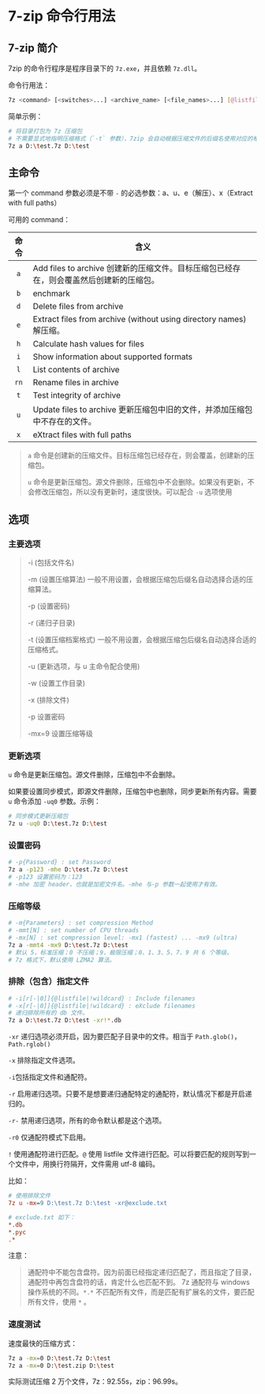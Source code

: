 # 7-zip 命令行用法

## 7-zip 简介

7zip 的命令行程序是程序目录下的 `7z.exe`，并且依赖 `7z.dll`。

命令行用法：

```sh
7z <command> [<switches>...] <archive_name> [<file_names>...] [@listfile]
```

简单示例：

```sh
# 将目录打包为 7z 压缩包
# 不需要显式地指明压缩格式（`-t` 参数），7zip 会自动根据压缩文件的后缀名使用对应的格式。
7z a D:\test.7z D:\test
```

## 主命令

第一个 command 参数必须是不带 `-` 的必选参数：a、u、e（解压）、x（Extract with full paths）

可用的 command：

| 命令 | 含义                                                         |
| :--: | ------------------------------------------------------------ |
| `a`  | Add files to archive 创建新的压缩文件。目标压缩包已经存在，则会覆盖然后创建新的压缩包。 |
| `b`  | enchmark                                                     |
| `d`  | Delete files from archive                                    |
| `e`  | Extract files from archive (without using directory names) 解压缩。 |
| `h`  | Calculate hash values for files                              |
| `i`  | Show information about supported formats                     |
| `l` | List contents of archive                                     |
| `rn` | Rename files in archive                                      |
| `t`  | Test integrity of archive                                    |
| `u`  | Update files to archive 更新压缩包中旧的文件，并添加压缩包中不存在的文件。 |
| `x`  | eXtract files with full paths                                |

> `a` 命令是创建新的压缩文件。目标压缩包已经存在，则会覆盖，创建新的压缩包。
>
> `u` 命令是更新压缩包。源文件删除，压缩包中不会删除。如果没有更新，不会修改压缩包，所以没有更新时，速度很快。可以配合 `-u` 选项使用

## 选项

### 主要选项

>-i (包括文件名)
>
>-m (设置压缩算法) 一般不用设置，会根据压缩包后缀名自动选择合适的压缩算法。
>
>-p (设置密码)
>
>-r (递归子目录)
>
>-t (设置压缩档案格式) 一般不用设置，会根据压缩包后缀名自动选择合适的压缩格式。
>
>-u (更新选项，与 u 主命令配合使用)
>
>-w (设置工作目录)
>
>-x (排除文件)
>
>-p 设置密码
>
>-mx=9 设置压缩等级

### 更新选项

`u` 命令是更新压缩包。源文件删除，压缩包中不会删除。

如果要设置同步模式，即源文件删除，压缩包中也删除，同步更新所有内容。需要 `u` 命令添加 `-uq0` 参数。示例：

```bash
# 同步模式更新压缩包
7z u -uq0 D:\test.7z D:\test
```

### 设置密码

```sh
# -p{Password} : set Password
7z a -p123 -mhe D:\test.7z D:\test
# -p123 设置密码为：123
# -mhe 加密 header，也就是加密文件名。-mhe 与-p 参数一起使用才有效。
```

### 压缩等级

```sh
# -m{Parameters} : set compression Method
# -mmt[N] : set number of CPU threads
# -mx[N] : set compression level: -mx1 (fastest) ... -mx9 (ultra)
7z a -mmt4 -mx9 D:\test.7z D:\test
# 默认 5，标准压缩；0 不压缩；9，极限压缩；0、1、3、5、7、9 共 6 个等级。
# 7z 格式下，默认使用 LZMA2 算法。
```

### 排除（包含）指定文件

```sh
# -i[r[-|0]]{@listfile|!wildcard} : Include filenames
# -x[r[-|0]]{@listfile|!wildcard} : eXclude filenames
# 递归排除所有的 db 文件。
7z a D:\test.7z D:\test -xr!*.db
```

`-xr` 递归选项必须开启，因为要匹配子目录中的文件。相当于 `Path.glob()`，`Path.rglob()`

`-x` 排除指定文件选项。

`-i`包括指定文件和通配符。

`-r` 启用递归选项。只要不是想要递归通配特定的通配符，默认情况下都是开启递归的。

`-r-` 禁用递归选项，所有的命令默认都是这个选项。

`-r0` 仅通配符模式下启用。

`!` 使用通配符进行匹配。`@` 使用 listfile 文件进行匹配。可以将要匹配的规则写到一个文件中，用换行符隔开，文件需用 utf-8 编码。

比如：

```ini
# 使用排除文件
7z u -mx=9 D:\test.7z D:\test -xr@exclude.txt

# exclude.txt 如下：
*.db
*.pyc
.*
```

注意：

>通配符中不能包含盘符。因为前面已经指定递归匹配了，而且指定了目录，通配符中再包含盘符的话，肯定什么也匹配不到。
> 7z 通配符与 windows 操作系统的不同。`*.*` 不匹配所有文件，而是匹配有扩展名的文件，要匹配所有文件，使用 `*` 。

### 速度测试

速度最快的压缩方式：

```sh
7z a -mx=0 D:\test.7z D:\test
7z a -mx=0 D:\test.zip D:\test
```

实际测试压缩 2 万个文件，7z：92.55s，zip：96.99s。
